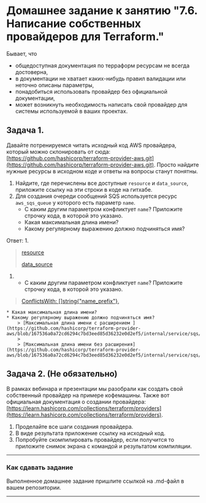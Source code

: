 # Домашнее задание к занятию "7.6. Написание собственных провайдеров для Terraform."

Бывает, что 
* общедоступная документация по терраформ ресурсам не всегда достоверна,
* в документации не хватает каких-нибудь правил валидации или неточно описаны параметры,
* понадобиться использовать провайдер без официальной документации,
* может возникнуть необходимость написать свой провайдер для системы используемой в ваших проектах.   

## Задача 1. 
Давайте потренируемся читать исходный код AWS провайдера, который можно склонировать от сюда: 
[https://github.com/hashicorp/terraform-provider-aws.git](https://github.com/hashicorp/terraform-provider-aws.git).
Просто найдите нужные ресурсы в исходном коде и ответы на вопросы станут понятны.  


1. Найдите, где перечислены все доступные `resource` и `data_source`, приложите ссылку на эти строки в коде на 
гитхабе.   
2. Для создания очереди сообщений SQS используется ресурс `aws_sqs_queue` у которого есть параметр `name`. 
    * С каким другим параметром конфликтует `name`? Приложите строчку кода, в которой это указано.
    * Какая максимальная длина имени? 
    * Какому регулярному выражению должно подчиняться имя? 

Ответ:
1.
   > [resource](https://github.com/hashicorp/terraform-provider-aws/blob/caf5a742745561d36e6bd6c3032f7420e31f3518/internal/provider/provider.go#L909)
   >
   > [data_source](https://github.com/hashicorp/terraform-provider-aws/blob/caf5a742745561d36e6bd6c3032f7420e31f3518/internal/provider/provider.go#L425)

1.  * С каким другим параметром конфликтует `name`? Приложите строчку кода, в которой это указано.
   > [ConflictsWith: []string{"name_prefix"},](https://github.com/hashicorp/terraform-provider-aws/blob/main/internal/service/sqs/queue.go#L87)

    * Какая максимальная длина имени?
    * Какому регулярному выражению должно подчиняться имя?
        > [Максимальная длина имени с расширением ](https://github.com/hashicorp/terraform-provider-aws/blob/167536a0a72cd6294c7bd3eed85d36232e0d2ef5/internal/service/sqs/queue.go#L425)
        >
        > [Максимальная длина имени без расширения](https://github.com/hashicorp/terraform-provider-aws/blob/167536a0a72cd6294c7bd3eed85d36232e0d2ef5/internal/service/sqs/queue.go#L427)

    
## Задача 2. (Не обязательно) 
В рамках вебинара и презентации мы разобрали как создать свой собственный провайдер на примере кофемашины. 
Также вот официальная документация о создании провайдера: 
[https://learn.hashicorp.com/collections/terraform/providers](https://learn.hashicorp.com/collections/terraform/providers).

1. Проделайте все шаги создания провайдера.
2. В виде результата приложение ссылку на исходный код.
3. Попробуйте скомпилировать провайдер, если получится то приложите снимок экрана с командой и результатом компиляции.   

---

### Как cдавать задание

Выполненное домашнее задание пришлите ссылкой на .md-файл в вашем репозитории.

---
